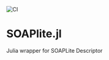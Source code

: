 ![CI](https://github.com/DescriptorZoo/SOAPlite.jl/workflows/CI/badge.svg)

# SOAPlite.jl
Julia wrapper for SOAPLite Descriptor

